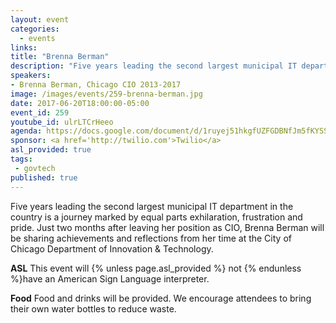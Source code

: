 ```yaml
---
layout: event
categories: 
  - events
links:
title: "Brenna Berman"
description: "Five years leading the second largest municipal IT department in the country is a journey marked by equal parts exhilaration, frustration and pride.  Just two months after leaving her position as CIO, Brenna Berman will be sharing achievements and reflections from her time at the City of Chicago Department of Innovation & Technology."
speakers:
- Brenna Berman, Chicago CIO 2013-2017
image: /images/events/259-brenna-berman.jpg
date: 2017-06-20T18:00:00-05:00
event_id: 259
youtube_id: ulrLTCrHeeo
agenda: https://docs.google.com/document/d/1ruyej51hkgfUZFGDBNfJm5fKYSSG5Gd46XFFiU6rtxA/edit?usp=sharing
sponsor: <a href='http://twilio.com'>Twilio</a>
asl_provided: true
tags: 
 - govtech
published: true
---
```


Five years leading the second largest municipal IT department in the country is a journey marked by equal parts exhilaration, frustration and pride.  Just two months after leaving her position as CIO, Brenna Berman will be sharing achievements and reflections from her time at the City of Chicago Department of Innovation & Technology.

**ASL** This event will {% unless page.asl_provided %} not {% endunless %}have an American Sign Language interpreter.

**Food** Food and drinks will be provided. We encourage attendees to bring their own water bottles to reduce waste.